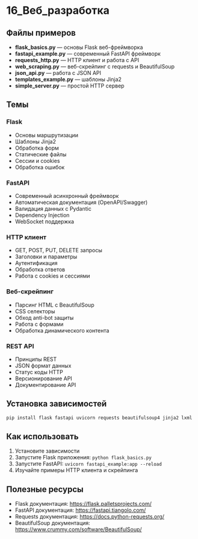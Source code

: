 # 16_Веб_разработка

## Файлы примеров

- **flask_basics.py** — основы Flask веб-фреймворка
- **fastapi_example.py** — современный FastAPI фреймворк
- **requests_http.py** — HTTP клиент и работа с API
- **web_scraping.py** — веб-скрейпинг с requests и BeautifulSoup
- **json_api.py** — работа с JSON API
- **templates_example.py** — шаблоны Jinja2
- **simple_server.py** — простой HTTP сервер

## Темы

### Flask
- Основы маршрутизации
- Шаблоны Jinja2
- Обработка форм
- Статические файлы
- Сессии и cookies
- Обработка ошибок

### FastAPI
- Современный асинхронный фреймворк
- Автоматическая документация (OpenAPI/Swagger)
- Валидация данных с Pydantic
- Dependency Injection
- WebSocket поддержка

### HTTP клиент
- GET, POST, PUT, DELETE запросы
- Заголовки и параметры
- Аутентификация
- Обработка ответов
- Работа с cookies и сессиями

### Веб-скрейпинг
- Парсинг HTML с BeautifulSoup
- CSS селекторы
- Обход anti-bot защиты
- Работа с формами
- Обработка динамического контента

### REST API
- Принципы REST
- JSON формат данных
- Статус коды HTTP
- Версионирование API
- Документирование API

## Установка зависимостей

```bash
pip install flask fastapi uvicorn requests beautifulsoup4 jinja2 lxml
```

## Как использовать

1. Установите зависимости
2. Запустите Flask приложения: `python flask_basics.py`
3. Запустите FastAPI: `uvicorn fastapi_example:app --reload`
4. Изучайте примеры HTTP клиента и скрейпинга

## Полезные ресурсы

- Flask документация: https://flask.palletsprojects.com/
- FastAPI документация: https://fastapi.tiangolo.com/
- Requests документация: https://docs.python-requests.org/
- BeautifulSoup документация: https://www.crummy.com/software/BeautifulSoup/ 